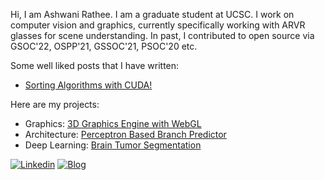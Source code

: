 Hi, I am Ashwani Rathee. I am a graduate student at UCSC. I work on computer vision and graphics, currently specifically working with ARVR glasses for scene understanding. In past, I contributed to open source via GSOC'22, OSPP'21, GSSOC'21, PSOC'20 etc. 

Some well liked posts that I have written:
- [Sorting Algorithms with CUDA!](https://ashwanirathee.com/blog/2025/sort2/?utm_source=github&utm_medium=social&utm_campaign=sort2)

Here are my projects:
- Graphics: [3D Graphics Engine with WebGL](https://ashwanirathee.com/graphics/)
- Architecture: [Perceptron Based Branch Predictor](https://github.com/ashwanirathee/scarab)
- Deep Learning: [Brain Tumor Segmentation](https://github.com/ashwanirathee/Brain-Tumor-Segmentation)

[![Linkedin](https://img.shields.io/badge/contact-me-blue?logo=linkedin&logoColor=white)](https://www.linkedin.com/in/ashwani-rathee/)
[![Blog](https://img.shields.io/badge/contact-me-blue?logo=blogger&logoColor=white)](https://ashwanirathee.com/blog)
